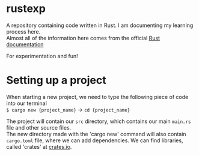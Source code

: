 # rustexp
A repository containing code written in Rust.
I am documenting my learning process here.<br>
Almost all of the information here comes from the official [Rust documentation](https://doc.rust-lang.org/book/) 

For experimentation and fun!

# Setting up a project
When starting a new project, we need to type the following piece of code into our terminal <br>
`$ cargo new {project_name}` ->
`cd {project_name}`

The project will contain our `src` directory, which contains our main `main.rs` file and other source files. <br>
The new directory made with the 'cargo new' command will also contain `cargo.toml` file, where we can add dependencies. We can find libraries, called 'crates' at [crates.io](https://crates.io/).
